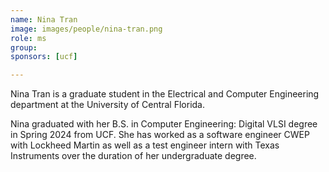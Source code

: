 ```yaml
---
name: Nina Tran
image: images/people/nina-tran.png
role: ms
group:
sponsors: [ucf] 

---
```


Nina Tran is a graduate student in the Electrical and Computer Engineering department at the University of Central Florida. 

Nina graduated with her B.S. in Computer Engineering: Digital VLSI degree in Spring 2024 from UCF. She has worked as a software engineer CWEP with Lockheed Martin as well as a test engineer intern with Texas Instruments over the duration of her undergraduate degree.
